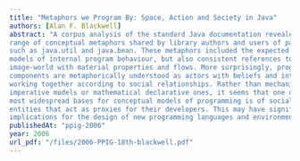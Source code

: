 ```yaml
---
title: "Metaphors we Program By: Space, Action and Society in Java"
authors: [Alan F. Blackwell]
abstract: "A corpus analysis of the standard Java documentation revealed the
range of conceptual metaphors shared by library authors and users of packages
such as java.util and java.bean. These metaphors included the expected mental
models of internal program behaviour, but also consistent references to a spatial
image-world with material properties and flows. More surprisingly, program
components are metaphorically understood as actors with beliefs and intentions,
working together according to social relationships. Rather than mechanical
imperative models or mathematical declarative ones, it seems that one of the
most widespread bases for conceptual models of programming is of social
entities that act as proxies for their developers. This may have significant
implications for the design of new programming languages and environments."
publishedAt: "ppig-2006"
year: 2006
url_pdf: "/files/2006-PPIG-18th-blackwell.pdf"
---
```


